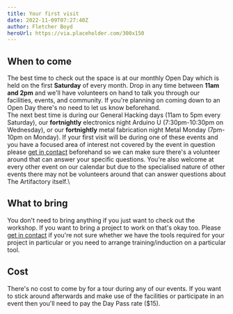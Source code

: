 ```yaml
---
title: Your first visit
date: 2022-11-09T07:27:40Z
author: Fletcher Boyd
heroUrl: https://via.placeholder.com/300x150
---
```


## When to come

The best time to check out the space is at our monthly Open Day which is held on the first **Saturday** of every month. Drop in any time between **11am and 2pm** and we'll have volunteers on hand to talk you through our facilities, events, and community. If you're planning on coming down to an Open Day there's no need to let us know beforehand.  
The next best time is during our General Hacking days (11am to 5pm every Saturday), our **fortnightly** electronics night Arduino U (7:30pm-10:30pm on Wednesday), or our **fortnightly** metal fabrication night Metal Monday (7pm-10pm on Monday). If your first visit will be during one of these events and you have a focused area of interest not covered by the event in question please [get in contact](mailto:info@artifactory.org.au) beforehand so we can make sure there's a volunteer around that can answer your specific questions.
You're also welcome at every other event on our calendar but due to the specialised nature of other events there may not be volunteers around that can answer questions about The Artifactory itself.\

## What to bring

You don't need to bring anything if you just want to check out the workshop. If you want to bring a project to work on that's okay too. Please [get in contact](mailto:info@artifactory.org.au) if you're not sure whether we have the tools required for your project in particular or you need to arrange training/induction on a particular tool.

## Cost

There's no cost to come by for a tour during any of our events. If you want to stick around afterwards and make use of the facilities or participate in an event then you'll need to pay the Day Pass rate ($15).
